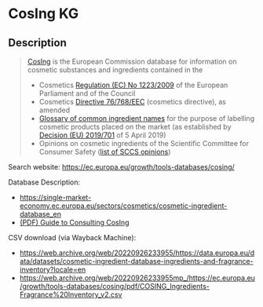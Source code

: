 # CosIng KG

## Description

> [CosIng](https://ec.europa.eu/growth/tools-databases/cosing/)
> is the European Commission database for information on cosmetic
> substances and ingredients contained in the
>
> -   Cosmetics [Regulation (EC) No
>     1223/2009](https://eur-lex.europa.eu/legal-content/EN/TXT/?uri=CELEX:02009R1223-20190813)
>     of the European Parliament and of the Council
> -   Cosmetics [Directive
>     76/768/EEC](http://eur-lex.europa.eu/legal-content/EN/TXT/?uri=CELEX:31976L076&locale=en)
>     (cosmetics directive), as amended
> -   [Glossary of common ingredient
>     names](http://eur-lex.europa.eu/legal-content/EN/TXT/?uri=CELEX:31996D0335&locale=en)
>     for the purpose of labelling cosmetic products placed on the market
>     (as established by [Decision (EU)
>     2019/701](https://eur-lex.europa.eu/legal-content/EN/TXT/PDF/?uri=CELEX:32019D0701&from=EN)
>     of 5 April 2019)
> -   Opinions on cosmetic ingredients of the Scientific Committee for
>     Consumer Safety ([list of SCCS
>     opinions](http://ec.europa.eu/health/scientific_committees/consumer_safety/opinions_en))

Search website: <https://ec.europa.eu/growth/tools-databases/cosing/>

Database Description:
- <https://single-market-economy.ec.europa.eu/sectors/cosmetics/cosmetic-ingredient-database_en>
- [(PDF) Guide to Consulting CosIng](https://ec.europa.eu/growth/tools-databases/cosing/assets/images/CosIng_FO.pdf)

CSV download (via Wayback Machine):
  - <https://web.archive.org/web/20220926233955/https://data.europa.eu/data/datasets/cosmetic-ingredient-database-ingredients-and-fragrance-inventory?locale=en>
  - <https://web.archive.org/web/20220926233955mp_/https://ec.europa.eu/growth/tools-databases/cosing/pdf/COSING_Ingredients-Fragrance%20Inventory_v2.csv>

